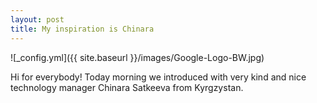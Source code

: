 ```yaml
---
layout: post
title: My inspiration is Chinara
---
```

![_config.yml]({{ site.baseurl }}/images/Google-Logo-BW.jpg)

Hi for everybody! Today morning we introduced with very kind and nice technology manager Chinara Satkeeva from Kyrgzystan. 


